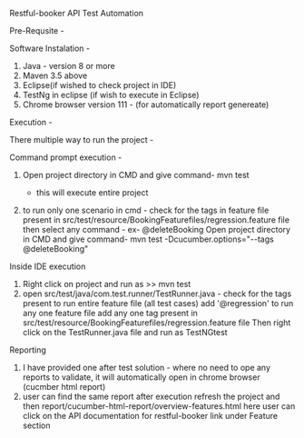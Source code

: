 Restful-booker API Test Automation

Pre-Requsite - 
 
 Software Instalation -
 1. Java - version 8 or more
 2. Maven 3.5 above 
 3. Eclipse(if wished to check project in IDE)
 4. TestNg in eclipse (if wish to execute in Eclipse)
 5. Chrome browser version 111 - (for automatically report genereate)
 
 Execution - 
 
 There multiple way to run the project - 
 
 Command prompt execution -  
 1. Open project directory in CMD and give command- mvn test
      - this will execute entire project 
	  
 2. to run only one scenario in cmd - check for the tags in feature file present in src/test/resource/BookingFeaturefiles/regression.feature file
    then select any command - ex- @deleteBooking
	Open project directory in CMD and give command- mvn test -Dcucumber.options="--tags @deleteBooking"
	
 Inside IDE execution 
 1. Right click on project and run as >> mvn test
 2. open src/test/java/com.test.runner/TestRunner.java - check for the tags present 
    to run entire feature file (all test cases) add '@regression' 
	to run any one feature file add any one tag present in src/test/resource/BookingFeaturefiles/regression.feature file
	Then right click on the TestRunner.java file and run as TestNGtest 
	
Reporting 
1. I have provided one after test solution - where no need to ope any reports to validate, it will automatically open in chrome browser (cucmber html report)
2. user can find the same report after execution refresh the project and then report/cucumber-html-report/overview-features.html
 here user can click on the API documentation for restful-booker link under Feature section 
